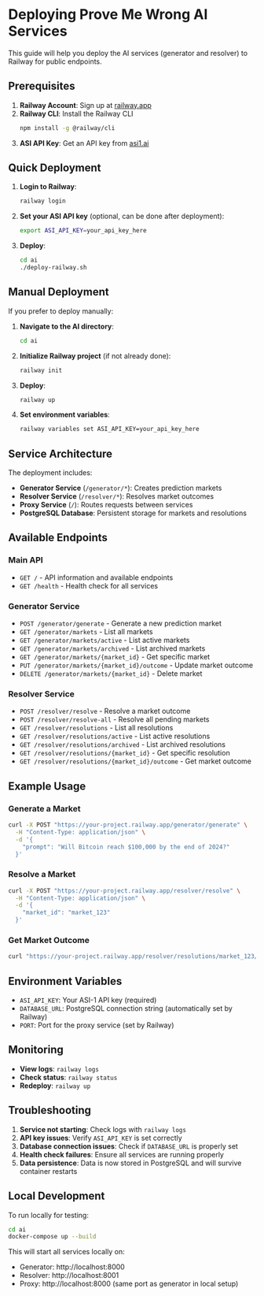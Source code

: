 # Deploying Prove Me Wrong AI Services

This guide will help you deploy the AI services (generator and resolver) to Railway for public endpoints.

## Prerequisites

1. **Railway Account**: Sign up at [railway.app](https://railway.app)
2. **Railway CLI**: Install the Railway CLI
   ```bash
   npm install -g @railway/cli
   ```
3. **ASI API Key**: Get an API key from [asi1.ai](https://asi1.ai)

## Quick Deployment

1. **Login to Railway**:
   ```bash
   railway login
   ```

2. **Set your ASI API key** (optional, can be done after deployment):
   ```bash
   export ASI_API_KEY=your_api_key_here
   ```

3. **Deploy**:
   ```bash
   cd ai
   ./deploy-railway.sh
   ```

## Manual Deployment

If you prefer to deploy manually:

1. **Navigate to the AI directory**:
   ```bash
   cd ai
   ```

2. **Initialize Railway project** (if not already done):
   ```bash
   railway init
   ```

3. **Deploy**:
   ```bash
   railway up
   ```

4. **Set environment variables**:
   ```bash
   railway variables set ASI_API_KEY=your_api_key_here
   ```

## Service Architecture

The deployment includes:

- **Generator Service** (`/generator/*`): Creates prediction markets
- **Resolver Service** (`/resolver/*`): Resolves market outcomes
- **Proxy Service** (`/`): Routes requests between services
- **PostgreSQL Database**: Persistent storage for markets and resolutions

## Available Endpoints

### Main API
- `GET /` - API information and available endpoints
- `GET /health` - Health check for all services

### Generator Service
- `POST /generator/generate` - Generate a new prediction market
- `GET /generator/markets` - List all markets
- `GET /generator/markets/active` - List active markets
- `GET /generator/markets/archived` - List archived markets
- `GET /generator/markets/{market_id}` - Get specific market
- `PUT /generator/markets/{market_id}/outcome` - Update market outcome
- `DELETE /generator/markets/{market_id}` - Delete market

### Resolver Service
- `POST /resolver/resolve` - Resolve a market outcome
- `POST /resolver/resolve-all` - Resolve all pending markets
- `GET /resolver/resolutions` - List all resolutions
- `GET /resolver/resolutions/active` - List active resolutions
- `GET /resolver/resolutions/archived` - List archived resolutions
- `GET /resolver/resolutions/{market_id}` - Get specific resolution
- `GET /resolver/resolutions/{market_id}/outcome` - Get market outcome

## Example Usage

### Generate a Market
```bash
curl -X POST "https://your-project.railway.app/generator/generate" \
  -H "Content-Type: application/json" \
  -d '{
    "prompt": "Will Bitcoin reach $100,000 by the end of 2024?"
  }'
```

### Resolve a Market
```bash
curl -X POST "https://your-project.railway.app/resolver/resolve" \
  -H "Content-Type: application/json" \
  -d '{
    "market_id": "market_123"
  }'
```

### Get Market Outcome
```bash
curl "https://your-project.railway.app/resolver/resolutions/market_123/outcome"
```

## Environment Variables

- `ASI_API_KEY`: Your ASI-1 API key (required)
- `DATABASE_URL`: PostgreSQL connection string (automatically set by Railway)
- `PORT`: Port for the proxy service (set by Railway)

## Monitoring

- **View logs**: `railway logs`
- **Check status**: `railway status`
- **Redeploy**: `railway up`

## Troubleshooting

1. **Service not starting**: Check logs with `railway logs`
2. **API key issues**: Verify `ASI_API_KEY` is set correctly
3. **Database connection issues**: Check if `DATABASE_URL` is properly set
4. **Health check failures**: Ensure all services are running properly
5. **Data persistence**: Data is now stored in PostgreSQL and will survive container restarts

## Local Development

To run locally for testing:

```bash
cd ai
docker-compose up --build
```

This will start all services locally on:
- Generator: http://localhost:8000
- Resolver: http://localhost:8001
- Proxy: http://localhost:8000 (same port as generator in local setup) 